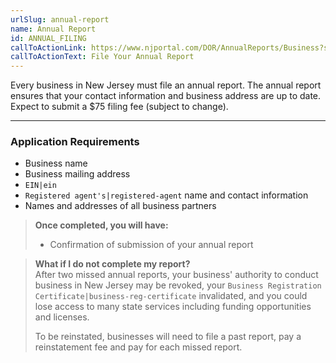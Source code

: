 ```yaml
---
urlSlug: annual-report
name: Annual Report
id: ANNUAL_FILING
callToActionLink: https://www.njportal.com/DOR/AnnualReports/Business?sessionType=AnnualReport
callToActionText: File Your Annual Report
---
```

Every business in New Jersey must file an annual report. The annual report ensures that your contact information and business address are up to date. Expect to submit a $75 filing fee (subject to change).

---
### Application Requirements
- Business name
- Business mailing address
- `EIN|ein`
- `Registered agent's|registered-agent` name and contact information
- Names and addresses of all business partners

>**Once completed, you will have:**
>- Confirmation of submission of your annual report

> **What if I do not complete my report?**  
> After two missed annual reports, your business' authority to conduct business in New Jersey may be revoked, your `Business Registration Certificate|business-reg-certificate` invalidated, and you could lose access to many state services including funding opportunities and licenses.  
>
>To be reinstated, businesses will need to file a past report, pay a reinstatement fee and pay for each missed report.  